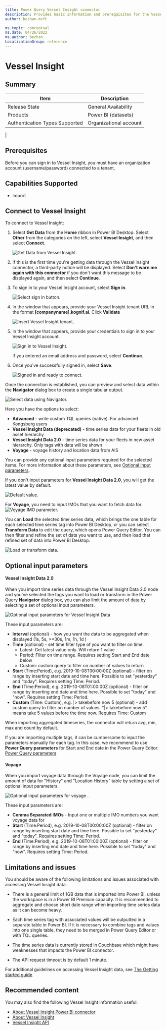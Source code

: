 ```yaml
---
title: Power Query Vessel Insight connector
description: Provides basic information and prerequisites for the Vessel Insight connector, descriptions of the optional input parameters, and discusses limitations and issues you might encounter.
author: bezhan-msft

ms.topic: conceptual
ms.date: 04/26/2022
ms.author: bezhan
LocalizationGroup: reference
---
```


# Vessel Insight

## Summary

| Item | Description |
| ---- | ----------- |
| Release State | General Availability |
| Products | Power BI (datasets) |
| Authentication Types Supported | Organizational account |
|

## Prerequisites
Before you can sign in to Vessel Insight, you must have an organization account (username/password) connected to a tenant.

 
## Capabilities Supported
* Import

## Connect to Vessel Insight

To connect to Vessel Insight:

1. Select **Get Data** from the **Home** ribbon in Power BI Desktop. Select **Other** from the categories on the left, select **Vessel Insight**, and then select **Connect**.

   ![Get Data from Vessel Insight.](./media/VesselInsight/get-vi-data.png)

2. If this is the first time you're getting data through the Vessel Insight connector, a third-party notice will be displayed. Select **Don't warn me again with this connector** if you don't want this message to be displayed again, and then select **Continue**.

3. To sign in to your Vessel Insight account, select **Sign in**.

   ![Select sign in button.](./media/VesselInsight/sign-in.png)

4. In the window that appears, provide your Vessel Insight tenant URL in the format **[companyname].kognif.ai**. Click **Validate**

    ![Insert Vessel Insight tenant.](./media/VesselInsight/tenant-url.png)

5. In the window that appears, provide your credentials to sign in to your Vessel Insight account. 

   ![Sign in to Vessel Insight.](./media/VesselInsight/vi-sign-in.png)

   If you entered an email address and password, select **Continue**.

6. Once you've successfully signed in, select **Save**.

   ![Signed in and ready to connect.](./media/VesselInsight/signed-in.png)

Once the connection is established, you can preview and select data within the **Navigator** dialog box to create a single tabular output. 

![Select data using Navigator.](./media/VesselInsight/navigator-view.png)



Here you have the options to select:
* **Advanced** - write custom TQL queries (native). For advanced Kongsberg users
* **Vessel Insight Data (deprecated)** - time series data for your fleets in old asset hierarchy
* **Vessel Insight Data 2.0** - time series data for your fleets in new asset hierarchy. Only tags with data will be shown
* **Voyage** - voyage history and location data from AIS


You can provide any optional input parameters required for the selected items. For more information about these parameters, see [Optional input parameters](#optional-input-parameters). 

If you don't input parameters for **Vessel Insight Data 2.0**, you will get the latest value by default. 

![Default value.](./media/VesselInsight/navigator-default.png)

For **Voyage**, you need to input IMOs that you want to fetch data for.
![Voyage IMO parameter.](./media/VesselInsight/navigator-options-voyage-IMO.PNG)

You can **Load** the selected time series data, which brings the one table for each selected time series tag into Power BI Desktop, or you can select **Transform Data** to edit the query, which opens Power Query Editor. You can then filter and refine the set of data you want to use, and then load that refined set of data into Power BI Desktop. 

![Load or transform data.](./media/VesselInsight/load-transform.png)




## Optional input parameters


#### Vessel Insight Data 2.0
When you import time series data through the Vessel Insight Data 2.0 node and you've selected the tags you want to load or transform in the Power Query **Navigator** dialog box, you can also limit the amount of data by selecting a set of optional input parameters.

![Optional input parameters for Vessel Insight Data.](./media/VesselInsight/navigator-options.png)

These input parameters are:

* **Interval** (optional) - how you want the data to be aggregated when displayed (1s, 5s, >=30s, 1m, 1h, 1d )
* **Time** (optional) - set time filter type of you want to filter on time. 
  * Latest: Get latest value only. Will return 1 value
  * Period: Filter on time range. Requires setting Start and End date below 
  * Custom: custom query to filter on number of values to return
* **Start** (Time:Period), e.g. 2019-10-08T00:00:00Z (optional) - filter on range by inserting start date and time here. Possible to set "yesterday" and "today". Requires setting Time: Period.
* **End** (Time:Period), e.g. 2019-10-08T01:00:00Z (optional) -  filter on range by inserting end date and time here. Possible to set "today" and "now". Requires setting Time: Period. 
* **Custom** (Time: Custom), e.g. |> takebefore now 5 (optional) - add custom query to filter on number of values. "|> takebefore now 5" means take 5 values before the time now. Requires Time: Custom

 When importing aggregated timeseries, the connector will return avg, min, max and count by default.

If you are importing multiple tags, it can be cumbersome to input the parameters manually for each tag. In this case, we recommend to use **Power Query parameters** for Start and End date in the Power Query Editor: [Power Query parameters](https://docs.microsoft.com/en-us/power-query/power-query-query-parameters)

#### Voyage
When you import voyage data through the Voyage node, you can limit the amount of data for "History" and "Location History" table by setting a set of optional input parameters.

![Optional input parameters for voyage .](./media/VesselInsight/navigator-options-voyage.png)

These input parameters are:
* **Comma Separated IMOs** - Input one or multiple IMO numbers you want voyage data for
* **Start** (Time:Period), e.g. 2019-10-08T00:00:00Z (optional) - filter on range by inserting start date and time here. Possible to set "yesterday" and "today". Requires setting Time: Period.
* **End** (Time:Period), e.g. 2019-10-08T01:00:00Z (optional) -  filter on range by inserting end date and time here. Possible to set "today" and "now". Requires setting Time: Period. 

## Limitations and issues

You should be aware of the following limitations and issues associated with accessing Vessel Insight data.

* There is a general limit of 1GB data that is imported into Power BI, unless the workspace is in a Power BI Premium capacity. It is recommended to aggregate and choose short date range when importing time series data as it can become heavy.

* Each time series tag with associated values will be outputted in a separate table in Power BI. If it is necessary to combine tags and values into one single table, they need to be merged in Power Query Editor or with TQL queries.

* The time series data is currently stored in Couchbase which might have weaknesses that impacts the Power BI connector. 

* The API request timeout is by default 1 minute.

For additional guidelines on accessing Vessel Insight data, see [The Getting started guide](https://view.officeapps.live.com/op/view.aspx?src=https%3A%2F%2Fwww.kongsberg.com%2Fglobalassets%2Fdigital%2Fsolutions%2Fvessel-insight%2Fpowerbi-gsx.pptx&wdOrigin=BROWSELINK).

## Recommended content

You may also find the following Vessel Insight information useful:

* [About Vessel Insight Power BI connector](https://www.kongsberg.com/digital/solutions/vessel-insight/vessel-insight-power-bi-connector/)
* [About Vessel Insight](https://www.kongsberg.com/digital/solutions/vessel-insight/)
* [Vessel Insight API](https://developer.kognif.ai/)